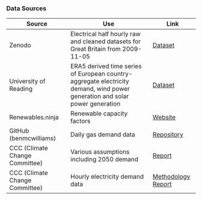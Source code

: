 ### Data Sources

| Source | Use | Link |
|--------|-----|------|
| Zenodo | Electrical half hourly raw and cleaned datasets for Great Britain from 2009-11-05 | [Dataset](https://zenodo.org/records/4739408) |
| University of Reading | ERA5 derived time series of European country-aggregate electricity demand, wind power generation and solar power generation | [Dataset](https://researchdata.reading.ac.uk/273/) |
| Renewables.ninja | Renewable capacity factors | [Website](https://www.renewables.ninja/) |
| GitHub (benmcwilliams) | Daily gas demand data | [Repository](https://github.com/benmcwilliams/gas-demand) |
| CCC (Climate Change Committee) | Various assumptions including 2050 demand | [Report](https://www.theccc.org.uk/publication/the-seventh-carbon-budget/) |
| CCC (Climate Change Committee) | Hourly electricity demand data | [Methodology Report](https://www.theccc.org.uk/publication/methodology-report-uk-northern-ireland-wales-and-scotland-carbon-budget-advice/) |